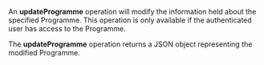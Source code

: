 An **updateProgramme** operation will modify the information held about the specified Programme. This operation is only available if the authenticated user has access to the Programme.

The **updateProgramme** operation returns a JSON object representing the modified Programme.
